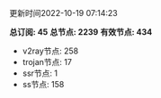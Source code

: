 更新时间2022-10-19 07:14:23

**总订阅: 45**
**总节点: 2239**
**有效节点: 434**
- v2ray节点: 258
- trojan节点: 17
- ssr节点: 1
- ss节点: 158
